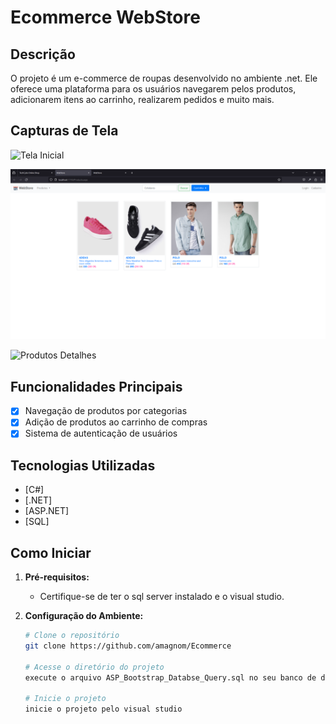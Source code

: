 # Ecommerce WebStore


## Descrição

O projeto é um e-commerce de roupas desenvolvido no ambiente .net. Ele oferece uma plataforma para os usuários navegarem pelos produtos, adicionarem itens ao carrinho, realizarem pedidos e muito mais.

## Capturas de Tela

![Tela Inicial](https://github.com/amagnom/Ecommerce/blob/main/%5Bscreenshots/tela_inicial.png%5D(https:/github.com/amagnom/Ecommerce/blob/main/screenshots/tela_inicial.PNG))

![Produtos](screenshots/produtos.png)

![Produtos Detalhes](screenshots/produtos_detalhes_.png)


## Funcionalidades Principais

- [x] Navegação de produtos por categorias
- [x] Adição de produtos ao carrinho de compras
- [x] Sistema de autenticação de usuários

## Tecnologias Utilizadas

- [C#]
- [.NET]
- [ASP.NET]
- [SQL]

## Como Iniciar

1. **Pré-requisitos:**
   - Certifique-se de ter o sql server instalado e o visual studio.

2. **Configuração do Ambiente:**
   ```bash
   # Clone o repositório
   git clone https://github.com/amagnom/Ecommerce

   # Acesse o diretório do projeto
   execute o arquivo ASP_Bootstrap_Databse_Query.sql no seu banco de dados para popula-lo

   # Inicie o projeto
   inicie o projeto pelo visual studio
